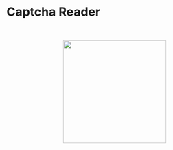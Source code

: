 # Captcha Reader
</br>
<p align="center">
  <img src="http://www.captcha.net/images/recaptcha-example.gif" height="240"/>
</p>
